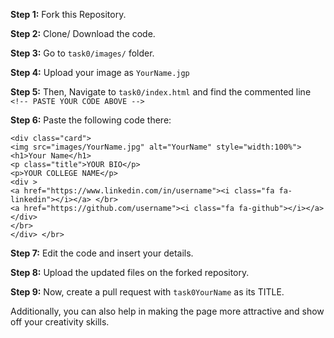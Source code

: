 **Step 1:** Fork this Repository.

**Step 2:** Clone/ Download the code.

**Step 3:** Go to `task0/images/` folder.

**Step 4:** Upload your image as `YourName.jgp`

**Step 5:** Then, Navigate to `task0/index.html` and find the commented line `<!-- PASTE YOUR CODE ABOVE -->`

**Step 6:** Paste the following code there:

    <div class="card">
    <img src="images/YourName.jpg" alt="YourName" style="width:100%">
    <h1>Your Name</h1>
    <p class="title">YOUR BIO</p>
    <p>YOUR COLLEGE NAME</p>
    <div >
    <a href="https://www.linkedin.com/in/username"><i class="fa fa-linkedin"></i></a> </br>
    <a href="https://github.com/username"><i class="fa fa-github"></i></a>
    </div>
    </br>
    </div> </br>

**Step 7:** Edit the code and insert your details.

**Step 8:** Upload the updated files on the forked repository.

**Step 9:** Now, create a pull request with `task0YourName` as its TITLE.

Additionally, you can also help in making the page more attractive and show off your creativity skills.
